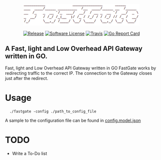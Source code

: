 <p align="center">
  <img alt="FastGate Logo" src="https://raw.githubusercontent.com/auyer/FastGate/master/media/logo.png"  />
  <p align="center">
    <a href="https://github.com/auyer/fastgate/releases/latest"><img alt="Release" src="https://img.shields.io/github/release/auyer/bettercap.svg"></a>
    <a href="https://github.com/bettercap/bettercap/blob/master/LICENSE.md"><img alt="Software License" src="https://img.shields.io/badge/license-GPL3-brightgreen.svg"></a>
    <a href="https://travis-ci.org/auyer/fastgate"><img alt="Travis" src="https://img.shields.io/travis/auyer/fastgate/master.svg"></a>
    <a href="https://goreportcard.com/report/github.com/auyer/fastgate"><img alt="Go Report Card" src="https://goreportcard.com/badge/github.com/auyer/fastgate?&fuckgithubcache=1"></a>
  </p>
</p>

## A Fast, light and Low Overhead API Gateway written in GO.

Fast, light and Low Overhead API Gateway written in GO
FastGate works by redirecting traffic to the correct IP. The connection to the Gateway closes just after the  redirect.


# Usage
  ```
    ./fastgate -config ./path_to_config_file
  ```
  A sample to the configuration file can be found in [config.model.json](config.model.json)


# TODO
 - Write a To-Do list